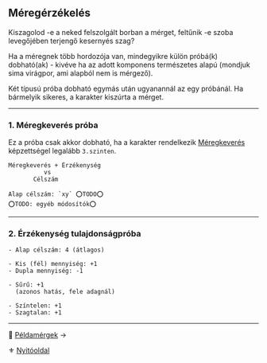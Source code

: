 ## Méregérzékelés

Kiszagolod -e a neked felszolgált borban a mérget, feltűnik -e szoba levegőjében terjengő kesernyés szag?

Ha a méregnek több hordozója van, mindegyikre külön próbá(k) dobható(ak) - kivéve ha az adott komponens természetes alapú (mondjuk sima virágpor, ami alapból nem is mérgező).

Két típusú próba dobható egymás után ugyanannál az egy próbánál. Ha bármelyik sikeres, a karakter kiszúrta a mérget.

---
### 1. Méregkeverés próba

Ez a próba csak akkor dobható, ha a karakter rendelkezik [Méregkeverés](kepzettsegek.primer.altalanos/meregkeveres.md) képzettségel legalább `3.szinten`.

```
Méregkeverés + Érzékenység
          vs
       Célszám

Alap célszám: `xy` ⭕TODO⭕
⭕TODO: egyéb módosítók⭕
```

---
### 2. Érzékenység tulajdonságpróba


```
- Alap célszám: 4 (átlagos)

- Kis (fél) mennyiség: +1
- Dupla mennyiség: -1

- Sűrű: +1
  (azonos hatás, fele adagnál)

- Színtelen: +1
- Szagtalan: +1
```


---

🔗 [Példamérgek](154_peldamergek.md) →

⚜️ [Nyitóoldal](start.md#14-m%C3%A9regrendszer-m%C3%A9rgek)
